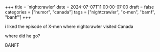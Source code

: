 +++
title = 'nightcrawler'
date = 2024-07-07T11:00:00-07:00
draft = false
categories = ["humor", "canada"]
tags = ["nightcrawler", "x-men", "bamf", "banff"]
+++

i liked the episode of X-men where nightcrawler visited Canada

where did he go?

BANFF